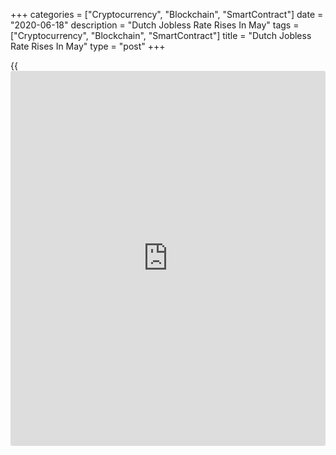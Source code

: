 +++
categories = ["Cryptocurrency", "Blockchain", "SmartContract"]
date = "2020-06-18"
description = "Dutch Jobless Rate Rises In May"
tags = ["Cryptocurrency", "Blockchain", "SmartContract"]
title = "Dutch Jobless Rate Rises In May"
type = "post"
+++

{{<iframe id="large-banner" src="https://www.bounty.group/#slide=7.0" width="100%" height="600" scrolling="no" style="border: 0px solid rgb(216, 221, 230); border-radius: 3px;">}}

The Dutch jobless rate rose in May amid the covid-19 crisis, data from
the Central Bureau of Statistics showed on Thursday.

The ILO jobless rate for the 15-75 year old age group rose a seasonally
adjusted 3.6 percent in May from 3.4 percent in April. A similar rate of
unemployment was seen in January 2019.

The number of unemployed persons grew by 56,000 persons to 330,000 in
May from 314,000 in the prior month. In the same month last year,
unemployed persons was 302,000.

Employment decreased by 24,000 persons in May after a fall of 160,000 in
April.

The unemployment rate among youth aged between 15 and 25 years,
increased to 9.5 percent in May from 8.4 percent in the preceding month.

For comments and feedback [contact](https://www.playgroundfx.com/contact/): editorial@rtt[news](https://www.letsplayfx.com/blog/forex-news-website/).com

[Economic News][1]

 **What parts of the world are seeing the best (and worst) economic
performances lately? Click[here][2] to check out our [Econ Scorecard][2]
and find out! See up-to-the-moment [ranking](https://www.playgroundfx.com/blog/crypto-exchange-ranking/)s for the best and worst
performers in [GDP][3], [unemployment rate][4], [inflation][5] and much
more.**

   1. www.rtt[news](https://www.letsplayfx.com/blog/forex-news-website/).com/Content/EconomicNews.aspx
   2. www.rtt[news](https://www.letsplayfx.com/blog/forex-news-website/).com/economic-scorecard/world-rank/industrial-production/highest-performance.aspx
   3. www.rtt[news](https://www.letsplayfx.com/blog/forex-news-website/).com/economic-scorecard/world-rank/GDP/highest-performance.aspx
   4. www.rtt[news](https://www.letsplayfx.com/blog/forex-news-website/).com/economic-scorecard/world-rank/unemployment-rate/lowest-performance.aspx
   5. www.rtt[news](https://www.letsplayfx.com/blog/forex-news-website/).com/economic-scorecard/world-rank/CPI/highest-performance.aspx